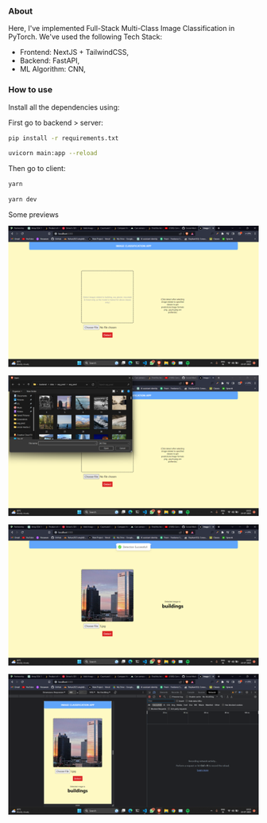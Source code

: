 ### About

Here, I've implemented Full-Stack Multi-Class Image Classification in PyTorch.
We've used the following Tech Stack:

- Frontend: NextJS + TailwindCSS,
- Backend: FastAPI,
- ML Algorithm: CNN,

### How to use

Install all the dependencies using:

First go to backend > server:

```bash
pip install -r requirements.txt
```

```bash
uvicorn main:app --reload
```

Then go to client:

```bash
yarn
```

```bash
yarn dev
```

Some previews

![home](./images/Screenshot40.png)

![home](./images/Screenshot41.png)

![home](./images/Screenshot42.png)

![home](./images/Screenshot43.png)
